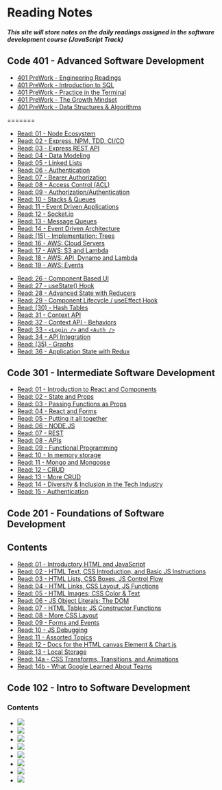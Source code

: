 # Reading Notes
##### This site will store notes on the daily readings assigned in the software development course (JavaScript Track)

## Code 401 - Advanced Software Development
* [401 PreWork - Engineering Readings](readPre_401.md)
* [401 PreWork - Introduction to SQL](readPreSQL_401.md)
* [401 PreWork - Practice in the Terminal](readPreTerminal_401.md)
* [401 PreWork - The Growth Mindset](readPreMindset_401.md)
* [401 PreWork - Data Structures & Algorithms](readPreDataStructures_401.md)

=======
* [Read: 01  - Node Ecosystem](read01_401.md)
* [Read: 02  - Express, NPM, TDD, CI/CD](read02_401.md)
* [Read: 03  - Express REST API](read03_401.md)
* [Read: 04  - Data Modeling](read04_401.md)
* [Read: 05  - Linked Lists](read05_401.md)
* [Read: 06  - Authentication](read06_401.md)
* [Read: 07  - Bearer Authorization](read07_401.md)
* [Read: 08  - Access Control (ACL)](read08_401.md)
* [Read: 09  - Authorization/Authentication](read09_401.md)
* [Read: 10  - Stacks & Queues](read10_401.md)
* [Read: 11  - Event Driven Applications](read11_401.md)
* [Read: 12  - Socket.io](read12_401.md)
* [Read: 13  - Message Queues](read13_401.md)
* [Read: 14  - Event Driven Architecture](read14_401.md)
* [Read: (15)  - Implementation: Trees](read15_401.md)
* [Read: 16  - AWS: Cloud Servers](read16_401.md)
* [Read: 17  - AWS: S3 and Lambda](read17_401.md)
* [Read: 18  - AWS: API, Dynamo and Lambda](read18_401.md)
* [Read: 19  - AWS: Events](read19_401.md)
<!--* [Read: (20)  - Implementation: Hash Tables](read20_401.md)-->
<!--* [Read: (21)  - Implementation: Graphs](read21_401.md)-->
<!--* [Read: (22)  - ](read22_401.md)-->
<!--* [Read: (23)  - ](read23_401.md)-->
<!--* [Read: (24)  - ](read24_401.md)-->
<!--* [Read: (25)  - ](read25_401.md)-->
* [Read: 26  - Component Based UI](read26_401.md)
* [Read: 27  - useState() Hook](read27_401.md)
* [Read: 28  - Advanced State with Reducers](read28_401.md)
* [Read: 29  - Component Lifecycle / useEffect Hook](read29_401.md)
* [Read: (30)  - Hash Tables](read30_401.md)
* [Read: 31  - Context API](read31_401.md)
* [Read: 32  - Context API - Behaviors](read32_401.md)
* [Read: 33  - `<Login />` and `<Auth />`](read33_401.md)
* [Read: 34  - API Integration](read34_401.md)
* [Read: (35)  - Graphs](read35_401.md)
* [Read: 36  - Application State with Redux](read36_401.md)
<!--* [Read: 37  - Redux - Combined Reducers](read37_401.md)-->
<!--* [Read: 38  - Redux - Asynchronous Actions](read38_401.md)-->
<!--* [Read: 39  - Redux - Additional Topics](read39_401.md)-->
<!--* [Read: (40) - ](read40_401.md)-->
<!--* [Read: 41  - React Native](read41_401.md)-->
<!--* [Read: 42 - Ethics in Tech](read42_401.md)-->
<!--* [Read: 43 - Open-Source Software (OSS) Contribution](read43_401.md)-->

## Code 301 - Intermediate Software Development
* [Read: 01  - Introduction to React and Components](read01_301.md)
* [Read: 02  - State and Props](read02_301.md)
* [Read: 03  - Passing Functions as Props](read03_301.md)
* [Read: 04  - React and Forms](read04_301.md)
* [Read: 05  - Putting it all together](read05_301.md)
* [Read: 06  - NODE.JS](read06_301.md)
* [Read: 07  - REST](read07_301.md)
* [Read: 08  - APIs](read08_301.md)
* [Read: 09  - Functional Programming](read09_301.md)
* [Read: 10  - In memory storage](read10_301.md)
* [Read: 11  - Mongo and Mongoose](read11_301.md)
* [Read: 12  - CRUD](read12_301.md)
* [Read: 13  - More CRUD](read13_301.md)
* [Read: 14  - Diversity & Inclusion in the Tech Industry](read14_301.md)
* [Read: 15  - Authentication](read15_301.md)

## Code 201 - Foundations of Software Development

## Contents
* [Read: 01  - Introductory HTML and JavaScript](class-01.md)
* [Read: 02  - HTML Text, CSS Introduction, and Basic JS Instructions](class-02.md) 
* [Read: 03  - HTML Lists, CSS Boxes, JS Control Flow](class-03.md) 
* [Read: 04  - HTML Links, CSS Layout, JS Functions](class-04.md)
* [Read: 05  - HTML Images; CSS Color & Text](class-05.md)
* [Read: 06  - JS Object Literals; The DOM](class-06.md)
* [Read: 07  - HTML Tables; JS Constructor Functions](class-07.md)
* [Read: 08  - More CSS Layout](class-08.md)
* [Read: 09  - Forms and Events](class-09.md)
* [Read: 10  - JS Debugging](class-10.md)
* [Read: 11  - Assorted Topics](class-11.md)
* [Read: 12  - Docs for the HTML canvas Element & Chart.js](class-12.md)
* [Read: 13  - Local Storage](class-13.md)
* [Read: 14a - CSS Transforms, Transitions, and Animations](class-14a.md)
* [Read: 14b - What Google Learned About Teams](class-14b.md)

## Code 102 - Intro to Software Development
### Contents
* [<img src="https://hosting.photobucket.com/images/rr18/Vida_P/Read01Image(1).jpg?width=285&height=175&crop=fill">](read01_102.md)
* [<img src="https://hosting.photobucket.com/images/rr18/Vida_P/Read02Image.png?width=285&height=175&crop=fill">](read02_102.md)
* [<img src="https://hosting.photobucket.com/images/rr18/Vida_P/Read03Image.jpg?width=285&height=175&crop=fill">](read03_102.md)
* [<img src="https://hosting.photobucket.com/images/rr18/Vida_P/Read04Image.png?width=285&height=175&crop=fill">](read04_102.md)
* [<img src="https://hosting.photobucket.com/images/rr18/Vida_P/Read05Image.jpg?width=285&height=175&crop=fill">](read05_102.md)
* [<img src="https://hosting.photobucket.com/images/rr18/Vida_P/Read06Image.png?width=285&height=175&crop=fill">](read06_102.md)
* [<img src="https://hosting.photobucket.com/images/rr18/Vida_P/Read07Image.jpg?width=285&height=175&crop=fill">](read07_102.md)
* [<img src="https://hosting.photobucket.com/images/rr18/Vida_P/Read08Image.png?width=285&height=175&crop=fill">](read08_102.md)
